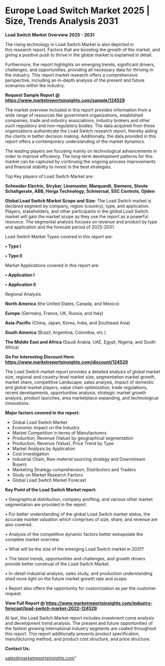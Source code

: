 # Europe Load Switch Market 2025 | Size, Trends Analysis 2031

<Strong> Load Switch Market Overview 2025 - 2031</strong>

The rising technology in Load Switch Market is also depicted in this research report. Factors that are boosting the growth of the market, and giving a positive push to thrive in the global market is explained in detail.

Furthermore, the report highlights on emerging trends, significant drivers, challenges, and opportunities, providing all necessary data for thriving in the industry. This report market research offers a comprehensive perspective, including an in-depth analysis of the present and future scenarios within the industry.

<strong>Request Sample Report @ <a href=https://www.marketreportsinsights.com/sample/124529>https://www.marketreportsinsights.com/sample/124529</a></strong>

The market overview included in this report provides information from a wide range of resources like government organizations, established companies, trade and industry associations, industry brokers and other such regulatory and non-regulatory bodies. The data acquired from these organizations authenticate the Load Switch research report, thereby aiding the clients in better decision making. Additionally, the data provided in this report offers a contemporary understanding of the market dynamics.

The leading players are focusing mainly on technological advancements in order to improve efficiency. The long-term development patterns for this market can be captured by continuing the ongoing process improvements and financial stability to invest in the best strategies.

Top Key players of Load Switch Market are:

<strong>Schneider Electric, Stryker, Linemaster, Marquardt, Siemens, Steute Schaltgerate, ABB, Herga Technology, Schmersal, SSC Controls, Ojiden</strong>

<strong><b>Global Load Switch Market Scope and Size:</b></strong>
The Load Switch market is declared segment by company, region (country), type, and application. Players, stakeholders, and other participants in the global Load Switch market will gain the market scope as they use the report as a powerful resource. The segmental analysis focuses on revenue and product by type and application and the forecast period of 2025-2031.

Load Switch Market Types covered in this report are:

<strong>• Type I

• Type II</strong>

Market Applications covered in this report are:

<strong>• Application I

• Application II</strong> 

Regional Analysis

<strong>North America</strong> (the United States, Canada, and Mexico)

<strong>Europe</strong> (Germany, France, UK, Russia, and Italy)

<strong>Asia-Pacific</strong> (China, Japan, Korea, India, and Southeast Asia)

<strong>South America</strong> (Brazil, Argentina, Colombia, etc.)

<strong>The Middle East and Africa</strong> (Saudi Arabia, UAE, Egypt, Nigeria, and South Africa)

<strong>Go For Interesting Discount Here: <a href=https://www.marketreportsinsights.com/discount/124529>https://www.marketreportsinsights.com/discount/124529</a></strong>

The Load Switch market report provides a detailed analysis of global market size, regional and country-level market size, segmentation market growth, market share, competitive Landscape, sales analysis, impact of domestic and global market players, value chain optimization, trade regulations, recent developments, opportunities analysis, strategic market growth analysis, product launches, area marketplace expanding, and technological innovations.

<strong><b>Major factors covered in the report:</b></strong>
<ul>
  <li>Global Load Switch Market </li>
  <li>Economic Impact on the Industry</li>
  <li>Market Competition in terms of Manufacturers</li>
  <li>Production, Revenue (Value) by geographical segmentation</li>
  <li>Production, Revenue (Value), Price Trend by Type</li>
  <li>Market Analysis by Application</li>
  <li>Cost Investigation</li>
  <li>Industrial Chain, Raw material sourcing strategy and Downstream Buyers</li>
  <li>Marketing Strategy comprehension, Distributors and Traders</li>
  <li>Study on Market Research Factors</li>
  <li>Global Load Switch Market Forecast</li>
</ul>

<strong><b>Key Point of the Load Switch Market report:</b></strong>

• Geographical distribution, company profiling, and various other market segmentation are provided in the report.

• For better understanding of the global Load Switch market status, the accurate market valuation which comprises of size, share, and revenue are also covered.

• Analysis of the competitive dynamic factors better extrapolate the complete market overview

• What will be the size of the emerging Load Switch market in 2031?

• The latest trends, opportunities and challenges, and growth drivers provide better construal of the Load Switch Market.

• In-detail industrial analysis, sales study, and production understanding shed more light on the future market growth rate and scope.

• Report also offers the opportunity for customization as per the customer request.

<strong><b>View Full Report @ <a href=https://www.marketreportsinsights.com/industry-forecast/load-switch-market-2022-124529>https://www.marketreportsinsights.com/industry-forecast/load-switch-market-2022-124529</a></b></strong>


At last, the Load Switch Market report includes investment come analysis and development trend analysis. The present and future opportunities of the fastest growing international industry segments are coated throughout this report. This report additionally presents product specification, manufacturing method, and product cost structure, and price structure.

<strong>Contact Us:</strong>

sales@marketreportsinsights.com"
